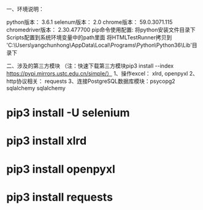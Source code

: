 一、环境说明：

python版本：       3.6.1
selenum版本：      2.0
chrome版本：       59.0.3071.115
chromedriver版本： 2.30.477700
pip命令使用配置:   将python安装文件目录下Scripts配置到系统环境变量中的path里面
将HTMLTestRunner拷贝到 'C:\Users\yangchunhong\AppData\Local\Programs\Python\Python36\Lib'目录下

二、涉及的第三方模块
（注：快速下载第三方模块pip3 install --index https://pypi.mirrors.ustc.edu.cn/simple/）
1、操作excel： xlrd, openpyxl
2、http协议相关：  requests
3、连接PostgreSQL数据库模块：psycopg2 
 sqlalchemy  sqlalchemy

# pip3 install -U selenium
# pip3 install xlrd
# pip3 install openpyxl
# pip3 install requests
